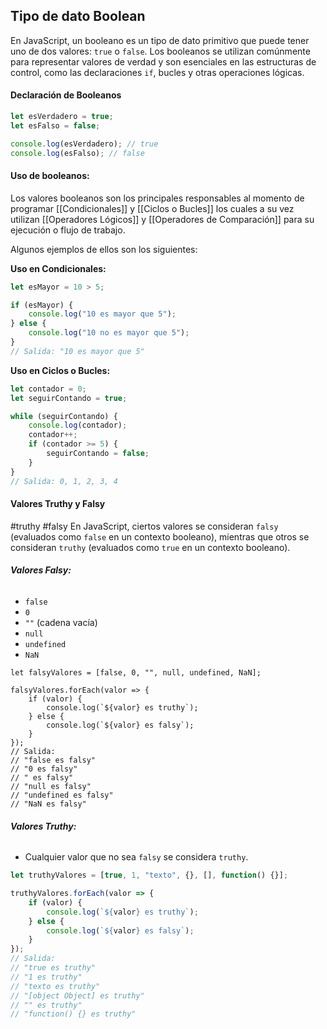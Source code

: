 ## Tipo de dato **Boolean**
En JavaScript, un booleano es un tipo de dato primitivo que puede tener uno de dos valores: `true` o `false`. Los booleanos se utilizan comúnmente para representar valores de verdad y son esenciales en las estructuras de control, como las declaraciones `if`, bucles y otras operaciones lógicas.

#### Declaración de Booleanos
``` js
let esVerdadero = true;
let esFalso = false;

console.log(esVerdadero); // true
console.log(esFalso); // false
```

#### Uso de booleanos:
Los valores booleanos son los principales responsables al momento de programar [[Condicionales]] y [[Ciclos o Bucles]] los cuales a su vez utilizan [[Operadores Lógicos]] y [[Operadores de Comparación]] para su ejecución o flujo de trabajo.

Algunos ejemplos de ellos son los siguientes:

**Uso en Condicionales:**
``` js
let esMayor = 10 > 5;

if (esMayor) {
    console.log("10 es mayor que 5");
} else {
    console.log("10 no es mayor que 5");
}
// Salida: "10 es mayor que 5"
```

**Uso en Ciclos o Bucles:**
``` js
let contador = 0;
let seguirContando = true;

while (seguirContando) {
    console.log(contador);
    contador++;
    if (contador >= 5) {
        seguirContando = false;
    }
}
// Salida: 0, 1, 2, 3, 4
```

#### Valores Truthy y Falsy
#truthy #falsy
En JavaScript, ciertos valores se consideran `falsy` (evaluados como `false` en un contexto booleano), mientras que otros se consideran `truthy` (evaluados como `true` en un contexto booleano).

###### ***Valores Falsy:***
- `false`
- `0`
- `""` (cadena vacía)
- `null`
- `undefined`
- `NaN`
``` JS
let falsyValores = [false, 0, "", null, undefined, NaN];

falsyValores.forEach(valor => {
    if (valor) {
        console.log(`${valor} es truthy`);
    } else {
        console.log(`${valor} es falsy`);
    }
});
// Salida: 
// "false es falsy"
// "0 es falsy"
// " es falsy"
// "null es falsy"
// "undefined es falsy"
// "NaN es falsy"
```

###### ***Valores Truthy:*** 
- Cualquier valor que no sea `falsy` se considera `truthy`.
``` js
let truthyValores = [true, 1, "texto", {}, [], function() {}];

truthyValores.forEach(valor => {
    if (valor) {
        console.log(`${valor} es truthy`);
    } else {
        console.log(`${valor} es falsy`);
    }
});
// Salida: 
// "true es truthy"
// "1 es truthy"
// "texto es truthy"
// "[object Object] es truthy"
// "" es truthy"
// "function() {} es truthy"
```
